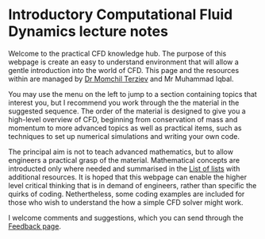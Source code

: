 # Introductory Computational Fluid Dynamics lecture notes 


 Welcome to the practical CFD knowledge hub. The purpose of this webpage is create an easy to understand environment that will allow a gentle introduction into the world of CFD. This page and the resources within are managed by [Dr Momchil Terziev](https://momchil-terziev.github.io/) and Mr Muhammad Iqbal.



You may use the menu on the left to jump to a section containing topics that interest you, but I recommend you work through the the material in the suggested sequence. The order of the material is designed to give you a high-level overview of CFD, beginning from conservation of mass and momentum to more advanced topics as well as practical items, such as techniques to set up numerical simulations and writing your own code. 

The principal aim is not to teach advanced mathematics, but to allow engineers a practical grasp of the material. Mathematical concepts are introducted only where needed and summarised in the [List of lists](/list-of-lists) with additional resources. It is hoped that this webpage can enable the higher level critical thinking that is in demand of engineers, rather than specific the quirks of coding. Nethertheless, some coding examples are included for those who wish to understand the how a simple CFD solver might work.

I welcome comments and suggestions, which you can send through the [Feedback page](feedback).

